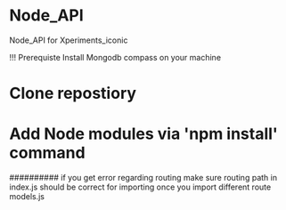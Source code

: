 # Node_API
Node_API for Xperiments_iconic

!!! Prerequiste
Install Mongodb compass on your machine 

# Clone repostiory
# Add Node modules via 'npm install' command
########## if you get error regarding routing make sure routing path in index.js should be correct for importing once you import  different route models.js

